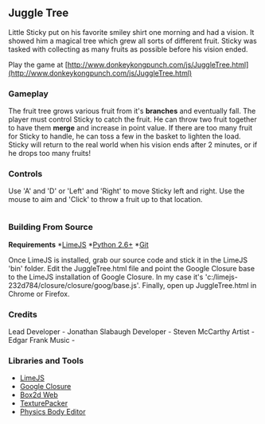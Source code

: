 ## Juggle Tree

Little Sticky put on his favorite smiley shirt one morning and had a vision. It showed him a magical tree which grew all sorts of different fruit. Sticky was tasked with collecting as many fruits as possible before his vision ended.

Play the game at [http://www.donkeykongpunch.com/js/JuggleTree.html](http://www.donkeykongpunch.com/js/JuggleTree.html)

### Gameplay

The fruit tree grows various fruit from it's **branches** and eventually fall. The player must control Sticky to catch the fruit. He can throw two fruit together to have them **merge** and increase in point value. If there are too many fruit for Sticky to handle, he can toss a few in the basket to lighten the load. Sticky will return to the real world when his vision ends after 2 minutes, or if he drops too many fruits!

### Controls

Use 'A' and 'D' or 'Left' and 'Right' to move Sticky left and right.
Use the mouse to aim and 'Click' to throw a fruit up to that location.



<img src="" style="border:0;">

### Building From Source
**Requirements**
*[LimeJS](http://www.limejs.com/)
*[Python 2.6+](http://www.python.org/)
*[Git](http://git-scm.com/download)

Once LimeJS is installed, grab our source code and stick it in the LimeJS 'bin' folder. Edit the JuggleTree.html file and point the Google Closure base to the LimeJS installation of Google Closure. In my case it's 'c:/limejs-232d784/closure/closure/goog/base.js'. Finally, open up JuggleTree.html in Chrome or Firefox.


### Credits
Lead Developer - Jonathan Slabaugh
Developer - Steven McCarthy
Artist - Edgar Frank
Music - 

### Libraries and Tools
* [LimeJS](http://www.limejs.com/)
* [Google Closure](https://developers.google.com/closure/)
* [Box2d Web](http://code.google.com/p/box2dweb/)
* [TexturePacker](http://www.codeandweb.com/texturepacker)
* [Physics Body Editor](http://code.google.com/p/box2d-editor/)